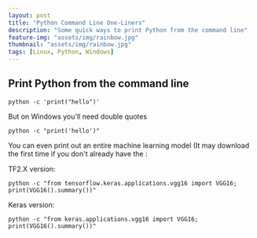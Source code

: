 ```yaml
---
layout: post
title: "Python Command Line One-Liners"
description: "Some quick ways to print Python from the command line"
feature-img: "assets/img/rainbow.jpg"
thumbnail: "assets/img/rainbow.jpg"
tags: [Linux, Python, Windows]
---
```


## Print Python from the command line

`python -c 'print("hello")'`

But on Windows you'll need double quotes

`python -c "print('hello')"`

You can even print out an entire machine learning model (It may download the first time if you don't already have the :

TF2.X version:

`python -c "from tensorflow.keras.applications.vgg16 import VGG16; print(VGG16().summary())"`

Keras version:

`python -c "from keras.applications.vgg16 import VGG16; print(VGG16().summary())"`

